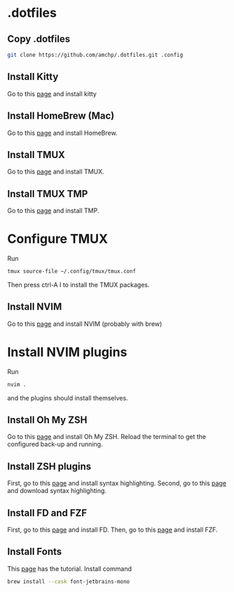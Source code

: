 # .dotfiles

## Copy .dotfiles


```bash
git clone https://github.com/amchp/.dotfiles.git .config
```

## Install Kitty
Go to this [page](https://sw.kovidgoyal.net/kitty/binary/) and install kitty

## Install HomeBrew (Mac)

Go to this [page](https://brew.sh/) and install HomeBrew.

## Install TMUX
Go to this [page](https://github.com/tmux/tmux/wiki/Installing) and install TMUX.

## Install TMUX TMP
Go to this [page](https://github.com/tmux-plugins/tpm) and install TMP.

# Configure TMUX

Run
```bash
tmux source-file ~/.config/tmux/tmux.conf
```
Then press ctrl-A I to install the TMUX packages.

## Install NVIM

Go to this [page](https://github.com/neovim/neovim/wiki/Installing-Neovim) and install NVIM (probably with brew)

# Install NVIM plugins

Run

```bash
nvim .
```
and the plugins should install themselves.


## Install Oh My ZSH

Go to this [page](https://github.com/ohmyzsh/ohmyzsh) and install Oh My ZSH.
Reload the terminal to get the configured back-up and running.

## Install ZSH plugins

First, go to this [page](https://github.com/zsh-users/zsh-syntax-highlighting/blob/master/INSTALL.md) and install syntax highlighting.
Second, go to this [page](https://github.com/zsh-users/zsh-autosuggestions/blob/master/INSTALL.md) and download syntax highlighting.

## Install FD and FZF
First, go to this [page](https://github.com/sharkdp/fd#installation) and install FD.
Then, go to this [page](https://github.com/junegunn/fzf#installation) and install FZF.

## Install Fonts

This [page](https://www.geekbits.io/how-to-install-nerd-fonts-on-mac/) has the tutorial.
Install command
```bash
brew install --cask font-jetbrains-mono
```


